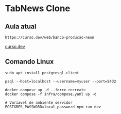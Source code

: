 # TabNews Clone

## Aula atual

    https://curso.dev/web/banco-producao-neon

[curso.dev](https://curso.dev/web/github-milestones-issues)

## Comando Linux

    sudo apt install postgresql-client

    psql --host=localhost --username=myuser --port=5432

    docker compose up -d --force-recreate
    docker compose -f infra/compose.yaml up -d

    # Variavel de ambiente servidor
    POSTGRES_PASSWORD=local_password npm run dev
